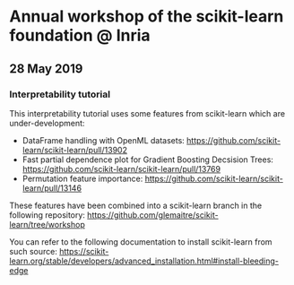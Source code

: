# Annual workshop of the scikit-learn foundation @ Inria
## 28 May 2019

### Interpretability tutorial

This interpretability tutorial uses some features from scikit-learn which are under-development:

* DataFrame handling with OpenML datasets:
  https://github.com/scikit-learn/scikit-learn/pull/13902
* Fast partial dependence plot for Gradient Boosting Decsision Trees:
  https://github.com/scikit-learn/scikit-learn/pull/13769
* Permutation feature importance:
  https://github.com/scikit-learn/scikit-learn/pull/13146

These features have been combined into a scikit-learn branch in the following
repository: https://github.com/glemaitre/scikit-learn/tree/workshop

You can refer to the following documentation to install scikit-learn from such
source:
https://scikit-learn.org/stable/developers/advanced_installation.html#install-bleeding-edge
